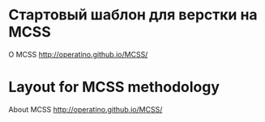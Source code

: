 Стартовый шаблон для верстки на MCSS
============

О MCSS http://operatino.github.io/MCSS/

Layout for MCSS methodology
============

About MCSS http://operatino.github.io/MCSS/
